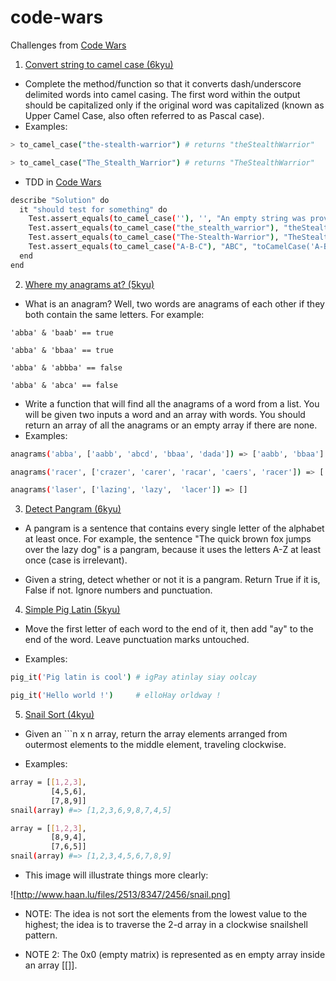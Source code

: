 # code-wars

Challenges from [Code Wars](www.codewars.com)

1. [Convert string to camel case (6kyu)](https://www.codewars.com/kata/517abf86da9663f1d2000003/train/ruby)

- Complete the method/function so that it converts dash/underscore delimited words into camel casing. The first word within the output should be capitalized only if the original word was capitalized (known as Upper Camel Case, also often referred to as Pascal case).
- Examples:

```bash
> to_camel_case("the-stealth-warrior") # returns "theStealthWarrior"

> to_camel_case("The_Stealth_Warrior") # returns "TheStealthWarrior"
```

- TDD in [Code Wars](www.codewars.com)

```bash
describe "Solution" do
  it "should test for something" do
    Test.assert_equals(to_camel_case(''), '', "An empty string was provided but not returned")
    Test.assert_equals(to_camel_case("the_stealth_warrior"), "theStealthWarrior", "toCamelCase('the_stealth_warrior') did not return correct value")
    Test.assert_equals(to_camel_case("The-Stealth-Warrior"), "TheStealthWarrior", "toCamelCase('The-Stealth-Warrior') did not return correct value")
    Test.assert_equals(to_camel_case("A-B-C"), "ABC", "toCamelCase('A-B-C') did not return correct value")
  end
end
```

2. [Where my anagrams at? (5kyu)](https://www.codewars.com/kata/523a86aa4230ebb5420001e1/train/ruby)

- What is an anagram? Well, two words are anagrams of each other if they both contain the same letters. For example:

```
'abba' & 'baab' == true

'abba' & 'bbaa' == true

'abba' & 'abbba' == false

'abba' & 'abca' == false
```

- Write a function that will find all the anagrams of a word from a list. You will be given two inputs a word and an array with words. You should return an array of all the anagrams or an empty array if there are none.
- Examples:

```bash
anagrams('abba', ['aabb', 'abcd', 'bbaa', 'dada']) => ['aabb', 'bbaa']

anagrams('racer', ['crazer', 'carer', 'racar', 'caers', 'racer']) => ['carer', 'racer']

anagrams('laser', ['lazing', 'lazy',  'lacer']) => []
```

3. [Detect Pangram (6kyu)](https://www.codewars.com/kata/545cedaa9943f7fe7b000048/train/ruby)

- A pangram is a sentence that contains every single letter of the alphabet at least once. For example, the sentence "The quick brown fox jumps over the lazy dog" is a pangram, because it uses the letters A-Z at least once (case is irrelevant).

- Given a string, detect whether or not it is a pangram. Return True if it is, False if not. Ignore numbers and punctuation.

4. [Simple Pig Latin (5kyu)](https://www.codewars.com/kata/520b9d2ad5c005041100000f/train/ruby)

- Move the first letter of each word to the end of it, then add "ay" to the end of the word. Leave punctuation marks untouched.

- Examples:

```bash
pig_it('Pig latin is cool') # igPay atinlay siay oolcay

pig_it('Hello world !')     # elloHay orldway !
```

5. [Snail Sort (4kyu)](https://www.codewars.com/kata/521c2db8ddc89b9b7a0000c1/train/ruby)

- Given an ```n x n array, return the array elements arranged from outermost elements to the middle element, traveling clockwise.

- Examples:

```bash
array = [[1,2,3],
         [4,5,6],
         [7,8,9]]
snail(array) #=> [1,2,3,6,9,8,7,4,5]
```

```bash
array = [[1,2,3],
         [8,9,4],
         [7,6,5]]
snail(array) #=> [1,2,3,4,5,6,7,8,9]
```
- This image will illustrate things more clearly:

![http://www.haan.lu/files/2513/8347/2456/snail.png]

- NOTE: The idea is not sort the elements from the lowest value to the highest; the idea is to traverse the 2-d array in a clockwise snailshell pattern.

- NOTE 2: The 0x0 (empty matrix) is represented as en empty array inside an array [[]].
